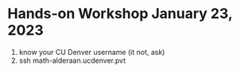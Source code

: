 # Hands-on Workshop January 23, 2023

1. know your CU Denver username (it not, ask)
2. ssh math-alderaan.ucdenver.pvt
